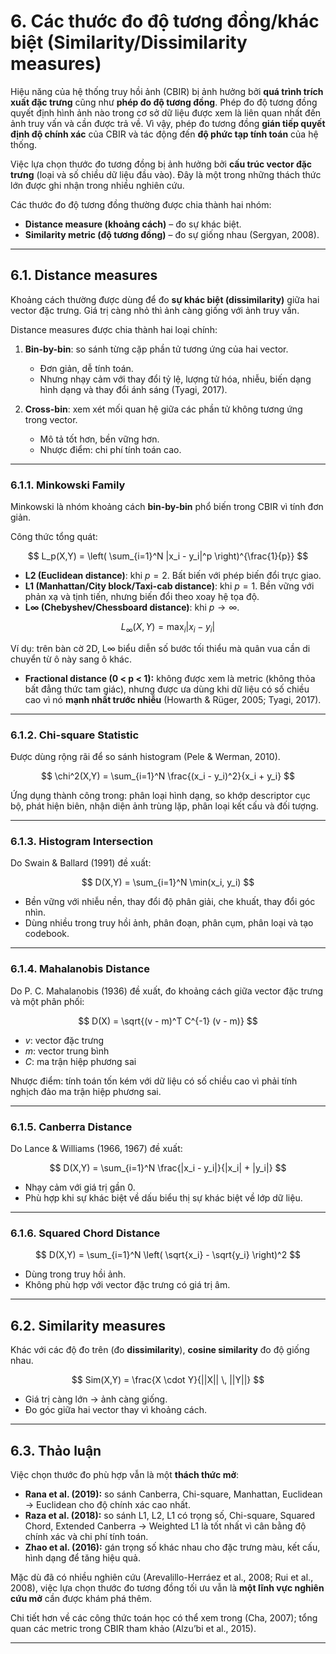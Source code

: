# 6. Các thước đo độ tương đồng/khác biệt (Similarity/Dissimilarity measures)

Hiệu năng của hệ thống truy hồi ảnh (CBIR) bị ảnh hưởng bởi **quá trình trích xuất đặc trưng** cũng như **phép đo độ tương đồng**. Phép đo độ tương đồng quyết định hình ảnh nào trong cơ sở dữ liệu được xem là liên quan nhất đến ảnh truy vấn và cần được trả về. Vì vậy, phép đo tương đồng **gián tiếp quyết định độ chính xác** của CBIR và tác động đến **độ phức tạp tính toán** của hệ thống.

Việc lựa chọn thước đo tương đồng bị ảnh hưởng bởi **cấu trúc vector đặc trưng** (loại và số chiều dữ liệu đầu vào). Đây là một trong những thách thức lớn được ghi nhận trong nhiều nghiên cứu.

Các thước đo độ tương đồng thường được chia thành hai nhóm:

- **Distance measure (khoảng cách)** – đo sự khác biệt.
- **Similarity metric (độ tương đồng)** – đo sự giống nhau (Sergyan, 2008).

---

## 6.1. Distance measures

Khoảng cách thường được dùng để đo **sự khác biệt (dissimilarity)** giữa hai vector đặc trưng. Giá trị càng nhỏ thì ảnh càng giống với ảnh truy vấn.

Distance measures được chia thành hai loại chính:

1. **Bin-by-bin**: so sánh từng cặp phần tử tương ứng của hai vector.

   - Đơn giản, dễ tính toán.
   - Nhưng nhạy cảm với thay đổi tỷ lệ, lượng tử hóa, nhiễu, biến dạng hình dạng và thay đổi ánh sáng (Tyagi, 2017).

2. **Cross-bin**: xem xét mối quan hệ giữa các phần tử không tương ứng trong vector.

   - Mô tả tốt hơn, bền vững hơn.
   - Nhược điểm: chi phí tính toán cao.

---

### 6.1.1. Minkowski Family

Minkowski là nhóm khoảng cách **bin-by-bin** phổ biến trong CBIR vì tính đơn giản.

Công thức tổng quát:

$$
L_p(X,Y) = \left( \sum_{i=1}^N |x_i - y_i|^p \right)^{\frac{1}{p}}
$$

- **L2 (Euclidean distance)**: khi $p=2$. Bất biến với phép biến đổi trực giao.
- **L1 (Manhattan/City block/Taxi-cab distance)**: khi $p=1$. Bền vững với phản xạ và tịnh tiến, nhưng biến đổi theo xoay hệ tọa độ.
- **L∞ (Chebyshev/Chessboard distance)**: khi $p \to ∞$.

$$
L_\infty(X,Y) = \max_i |x_i - y_i|
$$

Ví dụ: trên bàn cờ 2D, L∞ biểu diễn số bước tối thiểu mà quân vua cần di chuyển từ ô này sang ô khác.

- **Fractional distance (0 < p < 1):** không được xem là metric (không thỏa bất đẳng thức tam giác), nhưng được ưa dùng khi dữ liệu có số chiều cao vì nó **mạnh nhất trước nhiễu** (Howarth & Rüger, 2005; Tyagi, 2017).

---

### 6.1.2. Chi-square Statistic

Được dùng rộng rãi để so sánh histogram (Pele & Werman, 2010).

$$
\chi^2(X,Y) = \sum_{i=1}^N \frac{(x_i - y_i)^2}{x_i + y_i}
$$

Ứng dụng thành công trong: phân loại hình dạng, so khớp descriptor cục bộ, phát hiện biên, nhận diện ảnh trùng lặp, phân loại kết cấu và đối tượng.

---

### 6.1.3. Histogram Intersection

Do Swain & Ballard (1991) đề xuất:

$$
D(X,Y) = \sum_{i=1}^N \min(x_i, y_i)
$$

- Bền vững với nhiễu nền, thay đổi độ phân giải, che khuất, thay đổi góc nhìn.
- Dùng nhiều trong truy hồi ảnh, phân đoạn, phân cụm, phân loại và tạo codebook.

---

### 6.1.4. Mahalanobis Distance

Do P. C. Mahalanobis (1936) đề xuất, đo khoảng cách giữa vector đặc trưng và một phân phối:

$$
D(X) = \sqrt{(v - m)^T C^{-1} (v - m)}
$$

- $v$: vector đặc trưng
- $m$: vector trung bình
- $C$: ma trận hiệp phương sai

Nhược điểm: tính toán tốn kém với dữ liệu có số chiều cao vì phải tính nghịch đảo ma trận hiệp phương sai.

---

### 6.1.5. Canberra Distance

Do Lance & Williams (1966, 1967) đề xuất:

$$
D(X,Y) = \sum_{i=1}^N \frac{|x_i - y_i|}{|x_i| + |y_i|}
$$

- Nhạy cảm với giá trị gần 0.
- Phù hợp khi sự khác biệt về dấu biểu thị sự khác biệt về lớp dữ liệu.

---

### 6.1.6. Squared Chord Distance

$$
D(X,Y) = \sum_{i=1}^N \left( \sqrt{x_i} - \sqrt{y_i} \right)^2
$$

- Dùng trong truy hồi ảnh.
- Không phù hợp với vector đặc trưng có giá trị âm.

---

## 6.2. Similarity measures

Khác với các độ đo trên (đo **dissimilarity**), **cosine similarity** đo độ giống nhau.

$$
Sim(X,Y) = \frac{X \cdot Y}{||X|| \, ||Y||}
$$

- Giá trị càng lớn → ảnh càng giống.
- Đo góc giữa hai vector thay vì khoảng cách.

---

## 6.3. Thảo luận

Việc chọn thước đo phù hợp vẫn là một **thách thức mở**:

- **Rana et al. (2019):** so sánh Canberra, Chi-square, Manhattan, Euclidean → Euclidean cho độ chính xác cao nhất.
- **Raza et al. (2018):** so sánh L1, L2, L1 có trọng số, Chi-square, Squared Chord, Extended Canberra → Weighted L1 là tốt nhất vì cân bằng độ chính xác và chi phí tính toán.
- **Zhao et al. (2016):** gán trọng số khác nhau cho đặc trưng màu, kết cấu, hình dạng để tăng hiệu quả.

Mặc dù đã có nhiều nghiên cứu (Arevalillo-Herráez et al., 2008; Rui et al., 2008), việc lựa chọn thước đo tương đồng tối ưu vẫn là **một lĩnh vực nghiên cứu mở** cần được khám phá thêm.

Chi tiết hơn về các công thức toán học có thể xem trong (Cha, 2007); tổng quan các metric trong CBIR tham khảo (Alzu’bi et al., 2015).

---
